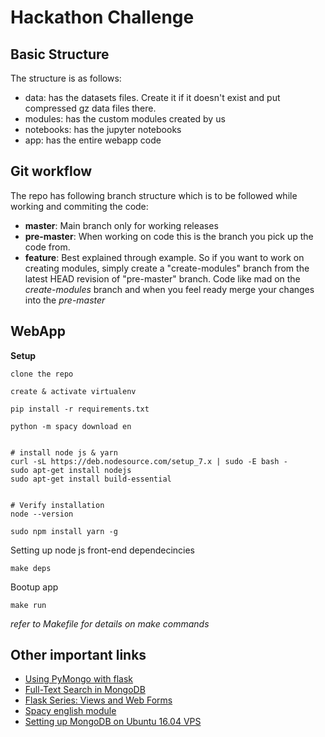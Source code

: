 # Hackathon Challenge

## Basic Structure
The structure is as follows:
* data: has the datasets files. Create it if it doesn't exist and put compressed gz data files there.
* modules: has the custom modules created by us
* notebooks: has the jupyter notebooks
* app: has the entire webapp code

## Git workflow
The repo has following branch structure which is to be followed while working and commiting the code:
* **master**: Main branch only for working releases
* **pre-master**: When working on code this is the branch you pick up the code from.
* **feature**: Best explained through example. So if you want to work on creating modules, simply create a "create-modules" branch from the latest HEAD revision of "pre-master" branch. Code like mad on the _create-modules_ branch and when you feel ready merge your changes into the _pre-master_


## WebApp

**Setup**

```
clone the repo

create & activate virtualenv

pip install -r requirements.txt

python -m spacy download en


# install node js & yarn
curl -sL https://deb.nodesource.com/setup_7.x | sudo -E bash -
sudo apt-get install nodejs
sudo apt-get install build-essential


# Verify installation
node --version

sudo npm install yarn -g
```


Setting up node js front-end dependecincies
```
make deps
```


Bootup app
```
make run
```

_refer to Makefile for details on make commands_



## Other important links
 - [Using PyMongo with flask](http://www.bogotobogo.com/python/MongoDB_PyMongo/python_MongoDB_RESTAPI_with_Flask.php)
 - [Full-Text Search in MongoDB](https://code.tutsplus.com/tutorials/full-text-search-in-mongodb--cms-24835)
 - [Flask Series: Views and Web Forms](https://damyanon.net/post/flask-series-views/)
 - [Spacy english module](https://spacy.io/usage/models)
 - [Setting up MongoDB on Ubuntu 16.04 VPS](https://www.digitalocean.com/community/tutorials/how-to-install-and-secure-mongodb-on-ubuntu-16-04)
